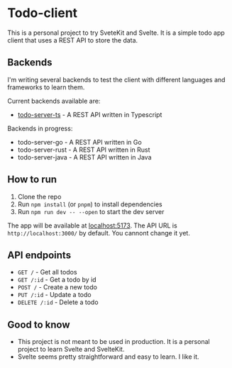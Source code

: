 # Todo-client

This is a personal project to try SveteKit and Svelte. It is a simple todo app client that uses a REST API to store the data.

## Backends

I'm writing several backends to test the client with different languages and frameworks to learn them.

Current backends available are:

- [todo-server-ts](https://github.com/mxmarchal/todo-server-ts) - A REST API written in Typescript

Backends in progress:

- todo-server-go - A REST API written in Go
- todo-server-rust - A REST API written in Rust
- todo-server-java - A REST API written in Java

## How to run

1. Clone the repo
2. Run `npm install` (or `pnpm`) to install dependencies
3. Run `npm run dev -- --open` to start the dev server

The app will be available at [localhost:5173](http://localhost:5173).
The API URL is `http://localhost:3000/` by default. You cannont change it yet.

## API endpoints

- `GET /` - Get all todos
- `GET /:id` - Get a todo by id
- `POST /` - Create a new todo
- `PUT /:id` - Update a todo
- `DELETE /:id` - Delete a todo

## Good to know

- This project is not meant to be used in production. It is a personal project to learn Svelte and SvelteKit.
- Svelte seems pretty straightforward and easy to learn. I like it.

